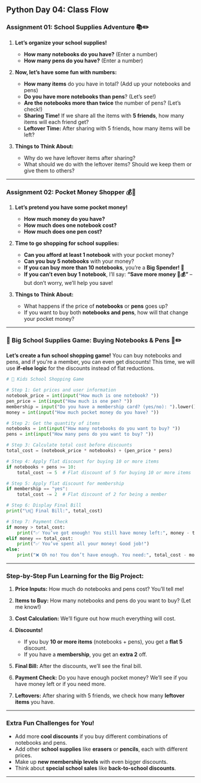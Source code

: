 ## **Python Day 04: Class Flow** 

### **Assignment 01: School Supplies Adventure** 📚✏️

1. **Let’s organize your school supplies!**

   * **How many notebooks do you have?** (Enter a number)
   * **How many pens do you have?** (Enter a number)

2. **Now, let’s have some fun with numbers:**

   * **How many items** do you have in total? (Add up your notebooks and pens)
   * **Do you have more notebooks than pens**? (Let’s see!)
   * **Are the notebooks more than twice** the number of pens? (Let’s check!)
   * **Sharing Time!** If we share all the items with **5 friends**, how many items will each friend get?
   * **Leftover Time:** After sharing with 5 friends, how many items will be left?

3. **Things to Think About:**

   * Why do we have leftover items after sharing?
   * What should we do with the leftover items? Should we keep them or give them to others?

---

### **Assignment 02: Pocket Money Shopper** 💰📓

1. **Let’s pretend you have some pocket money!**

   * **How much money do you have?**
   * **How much does one notebook cost?**
   * **How much does one pen cost?**

2. **Time to go shopping for school supplies:**

   * **Can you afford at least 1 notebook** with your pocket money?
   * **Can you buy 5 notebooks** with your money?
   * **If you can buy more than 10 notebooks**, you’re a **Big Spender! 🎉**
   * **If you can’t even buy 1 notebook**, I’ll say: **“Save more money 🐷💰”** – but don’t worry, we’ll help you save!

3. **Things to Think About:**

   * What happens if the price of **notebooks** or **pens** goes up?
   * If you want to buy both **notebooks and pens**, how will that change your pocket money?

---

### **📓 Big School Supplies Game: Buying Notebooks & Pens** 🛒✏️

**Let’s create a fun school shopping game!** You can buy notebooks and pens, and if you're a member, you can even get discounts! This time, we will use **if-else logic** for the discounts instead of flat reductions.

```python
# 📓 Kids School Shopping Game

# Step 1: Get prices and user information
notebook_price = int(input("How much is one notebook? "))
pen_price = int(input("How much is one pen? "))
membership = input("Do you have a membership card? (yes/no): ").lower()
money = int(input("How much pocket money do you have? "))

# Step 2: Get the quantity of items
notebooks = int(input("How many notebooks do you want to buy? "))
pens = int(input("How many pens do you want to buy? "))

# Step 3: Calculate total cost before discounts
total_cost = (notebook_price * notebooks) + (pen_price * pens)

# Step 4: Apply flat discount for buying 10 or more items
if notebooks + pens >= 10:
    total_cost -= 5  # Flat discount of 5 for buying 10 or more items

# Step 5: Apply flat discount for membership
if membership == "yes":
    total_cost -= 2  # Flat discount of 2 for being a member

# Step 6: Display Final Bill
print("\n🧾 Final Bill:", total_cost)

# Step 7: Payment Check
if money > total_cost:
    print("✅ You’ve got enough! You still have money left:", money - total_cost)
elif money == total_cost:
    print("✅ You’ve spent all your money! Good job!")
else:
    print("❌ Oh no! You don’t have enough. You need:", total_cost - money)
```

---

### **Step-by-Step Fun Learning for the Big Project:**

1. **Price Inputs:** How much do notebooks and pens cost? You’ll tell me!
2. **Items to Buy:** How many notebooks and pens do you want to buy? (Let me know!)
3. **Cost Calculation:** We’ll figure out how much everything will cost.
4. **Discounts!**

   * If you buy **10 or more items** (notebooks + pens), you get a **flat 5** discount.
   * If you have a **membership**, you get an **extra 2** off.
5. **Final Bill:** After the discounts, we’ll see the final bill.
6. **Payment Check:** Do you have enough pocket money? We’ll see if you have money left or if you need more.
7. **Leftovers:** After sharing with 5 friends, we check how many **leftover items** you have.

---

### **Extra Fun Challenges for You!**

* Add more **cool discounts** if you buy different combinations of notebooks and pens.
* Add other **school supplies** like **erasers** or **pencils**, each with different prices.
* Make up **new membership levels** with even bigger discounts.
* Think about **special school sales** like **back-to-school discounts**.

---
